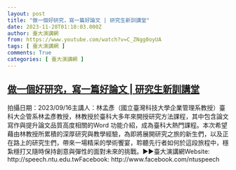 ```yaml
---
layout: post
title: "做一個好研究，寫一篇好論文 | 研究生新訓講堂"
date: 2023-11-28T01:10:03.000Z
author: 臺大演講網
from: https://www.youtube.com/watch?v=C_ZNgg0oyUA
tags: [ 臺大演講網 ]
comments: True
categories: [ 臺大演講網 ]
---
```

<!--1701133803000-->
[做一個好研究，寫一篇好論文 | 研究生新訓講堂](https://www.youtube.com/watch?v=C_ZNgg0oyUA)
------

<div>
拍攝日期：2023/09/16主講人：林孟彥（國立臺灣科技大學企業管理系教授）臺科大企管系林孟彥教授，林教授於臺科大多年來開授研究方法課程，其中包含論文寫作與提升論文品質高度相關的Word 功能介紹，成為臺科大熱門課程。本次希望藉由林教授所累積的深厚研究與教學經驗，為即將展開研究之旅的新生們，以及正在路上的研究生們，帶來一場精采的學術饗宴，聆聽先行者如何於這段旅程中，穩紮穩打又隨時保持創意與彈性的面對未來的挑戰。►►臺大演講網Website: http://speech.ntu.edu.twFacebook: http://www.facebook.com/ntuspeech
</div>
